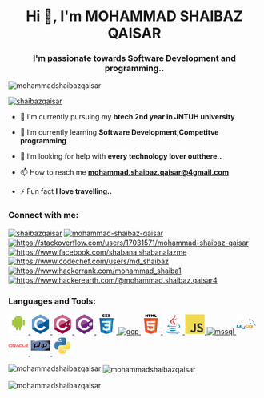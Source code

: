 <h1 align="center">Hi 👋, I'm MOHAMMAD SHAIBAZ QAISAR</h1>
<h3 align="center">I'm passionate towards Software Development and programming..</h3>

<p align="left"> <img src="https://komarev.com/ghpvc/?username=mohammadshaibazqaisar&label=Profile%20views&color=0e75b6&style=flat" alt="mohammadshaibazqaisar" /> </p>

<p align="left"> <a href="https://twitter.com/shaibazqaisar" target="blank"><img src="https://img.shields.io/twitter/follow/shaibazqaisar?logo=twitter&style=for-the-badge" alt="shaibazqaisar" /></a> </p>

- 🔭 I'm currently pursuing my **btech 2nd year in JNTUH university**

- 🌱 I’m currently learning **Software Development,Competitve programming**

- 🤝 I’m looking for help with **every technology lover outthere..**

- 📫 How to reach me **mohammad.shaibaz.qaisar@4gmail.com**

- ⚡ Fun fact **I love travelling..**

<h3 align="left">Connect with me:</h3>
<p align="left">
<a href="https://twitter.com/shaibazqaisar" target="blank"><img align="center" src="https://raw.githubusercontent.com/rahuldkjain/github-profile-readme-generator/master/src/images/icons/Social/twitter.svg" alt="shaibazqaisar" height="30" width="40" /></a>
<a href="https://linkedin.com/in/mohammad-shaibaz-qaisar" target="blank"><img align="center" src="https://raw.githubusercontent.com/rahuldkjain/github-profile-readme-generator/master/src/images/icons/Social/linked-in-alt.svg" alt="mohammad-shaibaz-qaisar" height="30" width="40" /></a>
<a href="https://stackoverflow.com/users/https://stackoverflow.com/users/17031571/mohammad-shaibaz-qaisar" target="blank"><img align="center" src="https://raw.githubusercontent.com/rahuldkjain/github-profile-readme-generator/master/src/images/icons/Social/stack-overflow.svg" alt="https://stackoverflow.com/users/17031571/mohammad-shaibaz-qaisar" height="30" width="40" /></a>
<a href="https://fb.com/https://www.facebook.com/shabana.shabanalazme" target="blank"><img align="center" src="https://raw.githubusercontent.com/rahuldkjain/github-profile-readme-generator/master/src/images/icons/Social/facebook.svg" alt="https://www.facebook.com/shabana.shabanalazme" height="30" width="40" /></a>
<a href="https://www.codechef.com/users/https://www.codechef.com/users/md_shaibaz" target="blank"><img align="center" src="https://cdn.jsdelivr.net/npm/simple-icons@3.1.0/icons/codechef.svg" alt="https://www.codechef.com/users/md_shaibaz" height="30" width="40" /></a>
<a href="https://www.hackerrank.com/https://www.hackerrank.com/mohammad_shaiba1" target="blank"><img align="center" src="https://raw.githubusercontent.com/rahuldkjain/github-profile-readme-generator/master/src/images/icons/Social/hackerrank.svg" alt="https://www.hackerrank.com/mohammad_shaiba1" height="30" width="40" /></a>
<a href="https://www.hackerearth.com/https://www.hackerearth.com/@mohammad.shaibaz.qaisar4" target="blank"><img align="center" src="https://raw.githubusercontent.com/rahuldkjain/github-profile-readme-generator/master/src/images/icons/Social/hackerearth.svg" alt="https://www.hackerearth.com/@mohammad.shaibaz.qaisar4" height="30" width="40" /></a>
</p>

<h3 align="left">Languages and Tools:</h3>
<p align="left"> <a href="https://developer.android.com" target="_blank"> <img src="https://raw.githubusercontent.com/devicons/devicon/master/icons/android/android-original-wordmark.svg" alt="android" width="40" height="40"/> </a> <a href="https://www.cprogramming.com/" target="_blank"> <img src="https://raw.githubusercontent.com/devicons/devicon/master/icons/c/c-original.svg" alt="c" width="40" height="40"/> </a> <a href="https://www.w3schools.com/cpp/" target="_blank"> <img src="https://raw.githubusercontent.com/devicons/devicon/master/icons/cplusplus/cplusplus-original.svg" alt="cplusplus" width="40" height="40"/> </a> <a href="https://www.w3schools.com/cs/" target="_blank"> <img src="https://raw.githubusercontent.com/devicons/devicon/master/icons/csharp/csharp-original.svg" alt="csharp" width="40" height="40"/> </a> <a href="https://www.w3schools.com/css/" target="_blank"> <img src="https://raw.githubusercontent.com/devicons/devicon/master/icons/css3/css3-original-wordmark.svg" alt="css3" width="40" height="40"/> </a> <a href="https://cloud.google.com" target="_blank"> <img src="https://www.vectorlogo.zone/logos/google_cloud/google_cloud-icon.svg" alt="gcp" width="40" height="40"/> </a> <a href="https://www.w3.org/html/" target="_blank"> <img src="https://raw.githubusercontent.com/devicons/devicon/master/icons/html5/html5-original-wordmark.svg" alt="html5" width="40" height="40"/> </a> <a href="https://www.java.com" target="_blank"> <img src="https://raw.githubusercontent.com/devicons/devicon/master/icons/java/java-original.svg" alt="java" width="40" height="40"/> </a> <a href="https://developer.mozilla.org/en-US/docs/Web/JavaScript" target="_blank"> <img src="https://raw.githubusercontent.com/devicons/devicon/master/icons/javascript/javascript-original.svg" alt="javascript" width="40" height="40"/> </a> <a href="https://www.microsoft.com/en-us/sql-server" target="_blank"> <img src="https://www.svgrepo.com/show/303229/microsoft-sql-server-logo.svg" alt="mssql" width="40" height="40"/> </a> <a href="https://www.mysql.com/" target="_blank"> <img src="https://raw.githubusercontent.com/devicons/devicon/master/icons/mysql/mysql-original-wordmark.svg" alt="mysql" width="40" height="40"/> </a> <a href="https://www.oracle.com/" target="_blank"> <img src="https://raw.githubusercontent.com/devicons/devicon/master/icons/oracle/oracle-original.svg" alt="oracle" width="40" height="40"/> </a> <a href="https://www.php.net" target="_blank"> <img src="https://raw.githubusercontent.com/devicons/devicon/master/icons/php/php-original.svg" alt="php" width="40" height="40"/> </a> <a href="https://www.python.org" target="_blank"> <img src="https://raw.githubusercontent.com/devicons/devicon/master/icons/python/python-original.svg" alt="python" width="40" height="40"/> </a> </p>

<p><img align="left" src="https://github-readme-stats.vercel.app/api/top-langs?username=mohammadshaibazqaisar&show_icons=true&locale=en&layout=compact" alt="mohammadshaibazqaisar" /></p>

<p>&nbsp;<img align="center" src="https://github-readme-stats.vercel.app/api?username=mohammadshaibazqaisar&show_icons=true&locale=en" alt="mohammadshaibazqaisar" /></p>

<p><img align="center" src="https://github-readme-streak-stats.herokuapp.com/?user=mohammadshaibazqaisar&" alt="mohammadshaibazqaisar" /></p>
